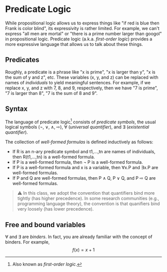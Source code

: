 # Predicate Logic

While propositional logic allows us to express things like "if red is blue then Frank is color blind", its expressivity is rather limited.
For example, we can't express "all men are mortal" or "there is a prime number larger than googol" in propositional logic.
Predicate logic (a.k.a. *first-order logic*) provides a more expressive language that allows us to talk about these things.

## Predicates

Roughly, a predicate is a phrase like "x is prime", "x is larger than y", "x is the sum of y and z", etc.
These variables (x, y, and z) can be replaced with names of *individuals* to yield meaningful sentences.
For example, if we replace x, y, and z with 7, 8, and 9, respectively, then we have "7 is prime", "7 is larger than 8", "7 is the sum of 8 and 9".

## Syntax

The language of predicate logic[^1] consists of *predicate symbols*, the usual logical symbols (¬, ∨, ∧, ⇨), ∀ (*universal quantifier*), and ∃ (*existential quantifier*).

The collection of *well-formed formulas* is defined inductively as follows:
- If R is an n-ary predicate symbol and t1,...,tn are names of individuals, then R(t1,...,tn) is a well-formed formula.
- If P is a well-formed formula, then ¬ P is a well-formed formula.
- If P is a well-formed formula and x is a variable, then ∀x.P and ∃x.P are well-formed formulas.
- If P and Q are well-formed formulas, then P ∧ Q, P ∨ Q, and P ⇨ Q are well-formed formulas. 

> :warning: In this class, we adopt the convention that quantifiers bind more tightly (has higher precedence).
> In some research communities (e.g., programming language theory), the convention is that quanifiers bind very loosely (has lower precedence).

## Free and bound variables

∀ and ∃ are *binders*.
In fact, you are already familiar with the concept of binders.
For example,
$$
  f(x) = x + 1
$$

[^1]: Also known as *first-order logic*.
